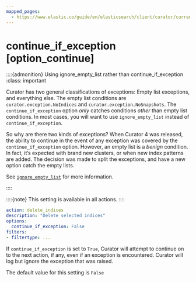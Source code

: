 ```yaml
---
mapped_pages:
  - https://www.elastic.co/guide/en/elasticsearch/client/curator/current/option_continue.html
---
```


# continue_if_exception [option_continue]

::::{admonition} Using ignore_empty_list rather than continue_if_exception
:class: important

Curator has two general classifications of exceptions: Empty list exceptions, and everything else. The empty list conditions are `curator.exception.NoIndices` and `curator.exception.NoSnapshots`.  The `continue_if_exception` option *only* catches conditions *other* than empty list conditions. In most cases, you will want to use `ignore_empty_list` instead of `continue_if_exception`.

So why are there two kinds of exceptions? When Curator 4 was released, the ability to continue in the event of any exception was covered by the `continue_if_exception` option.  However, an empty list is a *benign* condition. In fact, it’s expected with brand new clusters, or when new index patterns are added. The decision was made to split the exceptions, and have a new option catch the empty lists.

See [`ignore_empty_list`](/reference/option_ignore_empty.md) for more information.

::::


::::{note}
This setting is available in all actions.
::::


```yaml
action: delete_indices
description: "Delete selected indices"
options:
  continue_if_exception: False
filters:
- filtertype: ...
```

If `continue_if_exception` is set to `True`, Curator will attempt to continue on to the next action, if any, even if an exception is encountered. Curator will log but ignore the exception that was raised.

The default value for this setting is `False`

